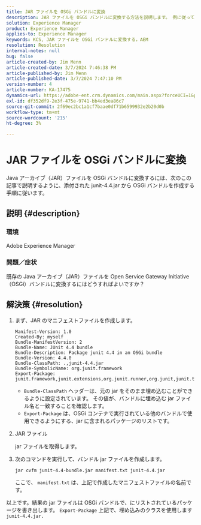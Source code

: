 ```yaml
---
title: JAR ファイルを OSGi バンドルに変換
description: JAR ファイルを OSGi バンドルに変換する方法を説明します。 例に従って、添付された junit-4.4.jar から OSGi バンドルを作成します。
solution: Experience Manager
product: Experience Manager
applies-to: Experience Manager
keywords: KCS, JAR ファイルを OSGi バンドルに変換する，AEM
resolution: Resolution
internal-notes: null
bug: false
article-created-by: Jim Menn
article-created-date: 3/7/2024 7:46:38 PM
article-published-by: Jim Menn
article-published-date: 3/7/2024 7:47:10 PM
version-number: 4
article-number: KA-17475
dynamics-url: https://adobe-ent.crm.dynamics.com/main.aspx?forceUCI=1&pagetype=entityrecord&etn=knowledgearticle&id=93faf665-bbdc-ee11-904d-6045bd006268
exl-id: df352df9-2e3f-475e-9741-bb4ed3ea86c7
source-git-commit: 2f69ec2bc1a1cf7baae0df71b6599932e2b20d0b
workflow-type: tm+mt
source-wordcount: '215'
ht-degree: 3%

---
```


# JAR ファイルを OSGi バンドルに変換


Java アーカイブ（JAR）ファイルを OSGi バンドルに変換するには、次のこの記事で説明するように、添付された junit-4.4.jar から OSGi バンドルを作成する手順に従います。

## 説明 {#description}


### <b>環境</b>

Adobe Experience Manager

### <b>問題／症状</b>

既存の Java アーカイブ（JAR）ファイルを Open Service Gateway Initiative （OSGi）バンドルに変換するにはどうすればよいですか？


## 解決策 {#resolution}


1. まず、JAR のマニフェストファイルを作成します。


   ```
   Manifest-Version: 1.0
   Created-By: myself
   Bundle-ManifestVersion: 2
   Bundle-Name: JUnit 4.4 bundle
   Bundle-Description: Package junit 4.4 in an OSGi bundle
   Bundle-Version: 4.4.0
   Bundle-ClassPath: .,junit-4.4.jar
   Bundle-SymbolicName: org.junit.framework
   Export-Package: junit.framework,junit.extensions,org.junit.runner,org.junit,junit.textui
   ```


   - `Bundle-ClassPath` ヘッダーは、元の jar をそのまま埋め込むことができるように設定されています。 その値が、バンドルに埋め込む jar ファイル名と一致することを確認します。
   - `Export-Package` は、OSGi コンテナで実行されている他のバンドルで使用できるようにする、jar に含まれるパッケージのリストです。

1. JAR ファイル

   jar ファイルを取得します。

1. 次のコマンドを実行して、バンドル jar ファイルを作成します。


   ```
   jar cvfm junit-4.4-bundle.jar manifest.txt junit-4.4.jar
   ```

   ここで、 `manifest.txt` は、上記で作成したマニフェストファイルの名前です。


以上です。結果の jar ファイルは OSGi バンドルで、にリストされているパッケージを書き出します。 `Export-Package` 上記で、埋め込みのクラスを使用します `junit-4.4.jar.`
